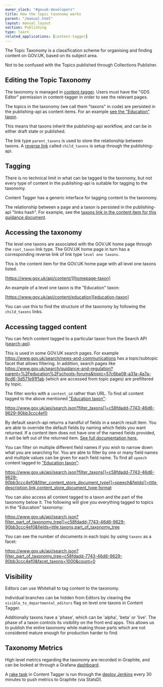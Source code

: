 ```yaml
---
owner_slack: "#govuk-developers"
title: How the topic taxonomy works
parent: "/manual.html"
layout: manual_layout
section: Publishing
type: learn
related_applications: [content-tagger]
---
```


The Topic Taxonomy is a classification scheme for organising and
finding content on GOV.UK, based on its subject area.

Not to be confused with the Topics published through Collections
Publisher.

## Editing the Topic Taxonomy

The taxonomy is managed in [content-tagger][edit-taxonomy]. Users must
have the "GDS Editor" permission in content-tagger in order to see the
relevant pages.

The topics in the taxonomy (we call them "taxons" in code) are
persisted in the publishing-api as content items. For an example [see
the "Education" taxon][education-taxon].

This means that taxons inherit the publishing-api workflow, and can be
in either draft state or published.

The link type `parent_taxons` is used to store the relationship
between taxons. A [reverse link][reverse-link-config] called
`child_taxons` is setup through the publishing-api.

[reverse-link-config]: https://github.com/alphagov/publishing-api/blob/main/lib/expansion_rules.rb#L29

## Tagging

There is no technical limit in what can be tagged to the taxonomy, but
not every type of content in the publishing-api is suitable for
tagging to the taxonomy.

Content Tagger has a generic interface for tagging content to the
taxonomy.

The relationship between a page and a taxon is persisted in the
publishing-api "links hash". For example, see the [taxons link in the
content item for this guidance document][example-guidance].

## Accessing the taxonomy

The level one taxons are associated with the GOV.UK home page through
the `root_taxon` link type. The GOV.UK home page in turn has a
corresponding reverse link of link type `level one taxons`.

This is the content item for the GOV.UK home page with all level one
taxons listed.

[https://www.gov.uk/api/content/][homepage-taxon]

An example of a level one taxon is the "Education" taxon:

[https://www.gov.uk/api/content/education][education-taxon]

You can use this to find the structure of the taxonomy by following
the `child_taxons` links.

## Accessing tagged content

You can fetch content tagged to a particular taxon from the Search API
([search-api][search-api]).

This is used in some GOV.UK search pages.  For example <https://www.gov.uk/search/news-and-communications>
has a topic/subtopic facet that allows filtering.  In addition, search pages like
<https://www.gov.uk/search/guidance-and-regulation?parent=%2Feducation%2Fschools-forums&topic=57c6ba08-a31a-4a7a-9cd6-3d571e91f1ab>
(which are accessed from topic pages) are prefiltered by topic.

The filter works with a `content_id` rather than URL. To find all content
tagged to the above mentioned ["Education taxon"][education-taxon]:

<https://www.gov.uk/api/search.json?filter_taxons[]=c58fdadd-7743-46d6-9629-90bb3ccc4ef0>

By default search-api returns a handful of fields in a search result item.
You are able to override the default fields by naming which fields you want returned.
If a content item does not have one of the named fields provided,
it will be left out of the returned item.
[See full documentation here.][override-fields]

You can filter on multiple different field names if you wish to narrow
down what you are searching for. You are able to filter by one or many
field names and multiple values can be given for each field name.
To find all `speech` content tagged to ["Education taxon"][education-taxon]:

<https://www.gov.uk/api/search.json?filter_taxons[]=c58fdadd-7743-46d6-9629-90bb3ccc4ef0&filter_content_store_document_type[]=speech&fields[]=title,description,link,content_store_document_type,format>

You can also access all content tagged to a taxon and the part of the
taxonomy below it. The following will give you everything tagged to
topics in the "Education" taxonomy:

<https://www.gov.uk/api/search.json?filter_part_of_taxonomy_tree[]=c58fdadd-7743-46d6-9629-90bb3ccc4ef0&fields=title,taxons,part_of_taxonomy_tree>

You can see the number of documents in each topic by using `taxons` as
a facet:

<https://www.gov.uk/api/search.json?filter_part_of_taxonomy_tree=c58fdadd-7743-46d6-9629-90bb3ccc4ef0&facet_taxons=1000&count=0>

## Visibility

Editors can use Whitehall to tag content to the taxonomy.

Individual branches can be hidden from Editors by clearing the
`visible_to_departmental_editors` flag on level one taxons in
Content Tagger.

Additionally taxons have a 'phase', which can be 'alpha', 'beta' or 'live'.
The phase of a taxon controls its visibility on the front end apps. This
allows us to publish the entire taxonomy while making those parts which are not
considered mature enough for production harder to find.

## Taxonomy Metrics

High level metrics regarding the taxonomy are recorded in Graphite,
and can be looked at through a Grafana [dashboard].

A [rake task][record-metrics] in Content Tagger is run through the [deploy
Jenkins][record-taxonomy-metrics] every 30 minutes to push metrics to
Graphite (via StatsD).

[homepage-taxon]: https://www.gov.uk/api/content/
[education-taxon]: https://www.gov.uk/api/content/education
[example-guidance]: https://www.gov.uk/api/content/government/publications/staffing-and-employment-advice-for-schools
[edit-taxonomy]: https://content-tagger.publishing.service.gov.uk/taxons
[content-tagger]: https://content-tagger.publishing.service.gov.uk/
[whitehall]: /repos/whitehall.html
[search-api]: /repos/search-api.html
[dashboard]: https://grafana.publishing.service.gov.uk/dashboard/file/topic_taxonomy.json
[record-taxonomy-metrics]: https://deploy.publishing.service.gov.uk/job/record-taxonomy-metrics/
[override-fields]: /apis/search/search-api.html#returning-specific-document-fields
[record-metrics]: https://github.com/alphagov/content-tagger/blob/main/lib/tasks/taxonomy_metrics.rake#L27
